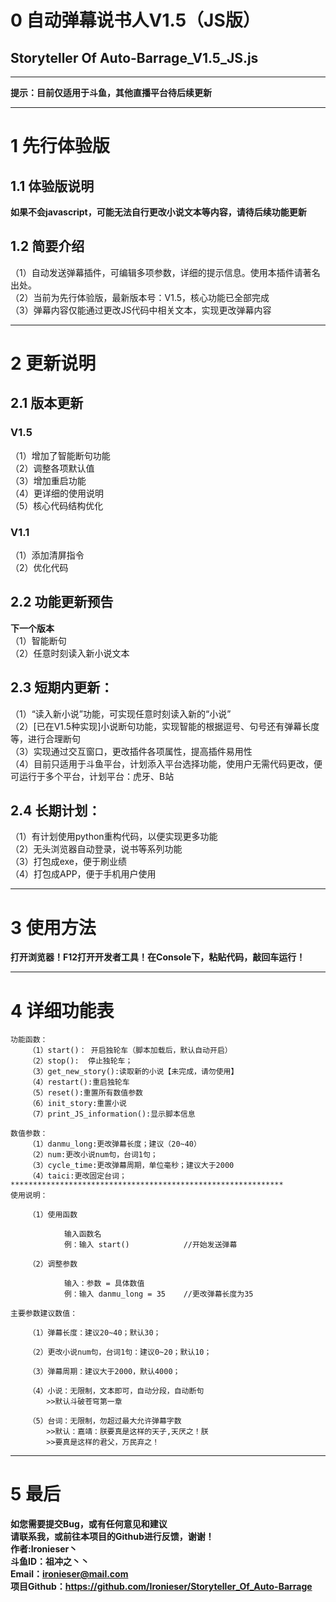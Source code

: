 # 0  自动弹幕说书人V1.5（JS版）
## Storyteller Of Auto-Barrage_V1.5_JS.js
***************************************************************
**提示：目前仅适用于斗鱼，其他直播平台待后续更新**  
***************************************************************
  
# 1  先行体验版
## 1.1  体验版说明
**如果不会javascript，可能无法自行更改小说文本等内容，请待后续功能更新** 

## 1.2  简要介绍
（1）自动发送弹幕插件，可编辑多项参数，详细的提示信息。使用本插件请著名出处。    
（2）当前为先行体验版，最新版本号：V1.5，核心功能已全部完成   
（3）弹幕内容仅能通过更改JS代码中相关文本，实现更改弹幕内容  
***************************************************************
# 2  更新说明
## 2.1  版本更新
### V1.5
（1）增加了智能断句功能  
（2）调整各项默认值  
（3）增加重启功能  
（4）更详细的使用说明  
（5）核心代码结构优化  
### V1.1
（1）添加清屏指令  
（2）优化代码   
## 2.2  功能更新预告
**下一个版本**  
（1）智能断句  
（2）任意时刻读入新小说文本  

## 2.3  短期内更新：
（1）“读入新小说”功能，可实现任意时刻读入新的“小说”  
（2）[已在V1.5种实现]小说断句功能，实现智能的根据逗号、句号还有弹幕长度等，进行合理断句  
（3）实现通过交互窗口，更改插件各项属性，提高插件易用性  
（4）目前只适用于斗鱼平台，计划添入平台选择功能，使用户无需代码更改，便可运行于多个平台，计划平台：虎牙、B站  

## 2.4  长期计划：
（1）有计划使用python重构代码，以便实现更多功能  
（2）无头浏览器自动登录，说书等系列功能  
（3）打包成exe，便于刷业绩   	  
（4）打包成APP，便于手机用户使用  



***************************************************************

# 3  使用方法 
**打开浏览器！F12打开开发者工具！在Console下，粘贴代码，敲回车运行！**  

***************************************************************
# 4  详细功能表
					
	功能函数：
		（1）start()：	开启独轮车（脚本加载后，默认自动开启）
		（2）stop():	停止独轮车；
		（3）get_new_story():读取新的小说【未完成，请勿使用】
		（4）restart():重启独轮车
		（5）reset():重置所有数值参数
		（6）init_story:重置小说
		（7）print_JS_information():显示脚本信息

	数值参数：
		（1）danmu_long:更改弹幕长度；建议（20~40）
		（2）num:更改小说num句，台词1句；
		（3）cycle_time:更改弹幕周期，单位毫秒；建议大于2000
		（4）taici:更改固定台词；
	*************************************************************
	使用说明：

		（1）使用函数

				输入函数名
				例：输入 start()			//开始发送弹幕

		（2）调整参数

				输入：参数 = 具体数值
				例：输入 danmu_long = 35 	//更改弹幕长度为35

	主要参数建议数值：

		（1）弹幕长度：建议20~40；默认30；

		（2）更改小说num句，台词1句：建议0~20；默认10；

		（3）弹幕周期：建议大于2000，默认4000；

		（4）小说：无限制，文本即可，自动分段，自动断句
			>>默认斗破苍穹第一章

		（5）台词：无限制，勿超过最大允许弹幕字数
			>>默认：嘉靖：朕要真是这样的天子,天厌之！朕			
			>>要真是这样的君父，万民弃之！
********************************************************************
# 5  最后	
	
**如您需要提交Bug，或有任何意见和建议**  
**请联系我，或前往本项目的Github进行反馈，谢谢！**  
**作者:Ironieser丶**    	
**斗鱼ID：祖冲之丶丶**    
**Email：ironieser@mail.com**    
**项目Github：https://github.com/Ironieser/Storyteller_Of_Auto-Barrage**    
